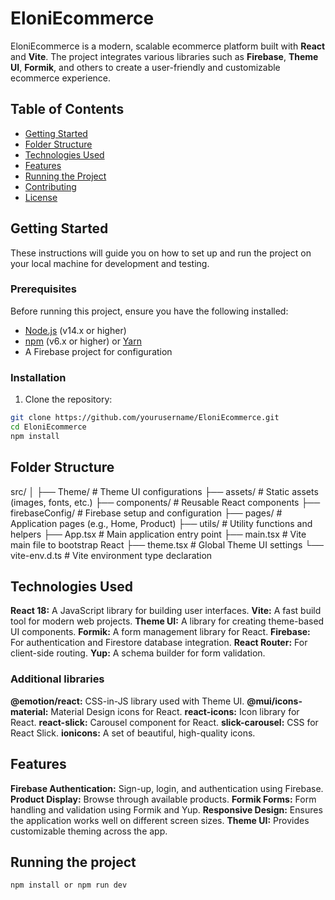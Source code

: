 # EloniEcommerce

EloniEcommerce is a modern, scalable ecommerce platform built with **React** and **Vite**. The project integrates various libraries such as **Firebase**, **Theme UI**, **Formik**, and others to create a user-friendly and customizable ecommerce experience. 

## Table of Contents

- [Getting Started](#getting-started)
- [Folder Structure](#folder-structure)
- [Technologies Used](#technologies-used)
- [Features](#features)
- [Running the Project](#running-the-project)
- [Contributing](#contributing)
- [License](#license)

## Getting Started

These instructions will guide you on how to set up and run the project on your local machine for development and testing.

### Prerequisites

Before running this project, ensure you have the following installed:

- [Node.js](https://nodejs.org/) (v14.x or higher)
- [npm](https://www.npmjs.com/) (v6.x or higher) or [Yarn](https://yarnpkg.com/)
- A Firebase project for configuration

### Installation

1. Clone the repository:

```bash
git clone https://github.com/yourusername/EloniEcommerce.git
cd EloniEcommerce
npm install
```



## Folder Structure
src/
│
├── Theme/               # Theme UI configurations
├── assets/              # Static assets (images, fonts, etc.)
├── components/          # Reusable React components
├── firebaseConfig/      # Firebase setup and configuration
├── pages/               # Application pages (e.g., Home, Product)
├── utils/               # Utility functions and helpers
├── App.tsx              # Main application entry point
├── main.tsx             # Vite main file to bootstrap React
├── theme.tsx            # Global Theme UI settings
└── vite-env.d.ts        # Vite environment type declaration

## Technologies Used

**React 18:** A JavaScript library for building user interfaces.
**Vite:** A fast build tool for modern web projects.
**Theme UI:** A library for creating theme-based UI components.
**Formik:** A form management library for React.
**Firebase:** For authentication and Firestore database integration.
**React Router:** For client-side routing.
**Yup:** A schema builder for form validation.

### Additional libraries
**@emotion/react:** CSS-in-JS library used with Theme UI.
**@mui/icons-material:** Material Design icons for React.
**react-icons:** Icon library for React.
**react-slick:** Carousel component for React.
**slick-carousel:** CSS for React Slick.
**ionicons:** A set of beautiful, high-quality icons.

## Features
**Firebase Authentication:** Sign-up, login, and authentication using Firebase.
**Product Display:** Browse through available products.
**Formik Forms:** Form handling and validation using Formik and Yup.
**Responsive Design:** Ensures the application works well on different screen sizes.
**Theme UI:** Provides customizable theming across the app.

## Running the project
```bash
npm install or npm run dev
```
